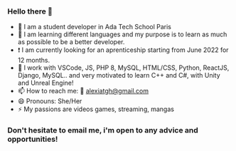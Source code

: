 ### Hello there 👋


- 🔭 I am a student developer in Ada Tech School Paris
- 🌱 I am learning different languages and my purpose is to learn as much as possible to be a better developer.
-  ❗  I am currently looking for an aprenticeship starting from June 2022 for 12 months.
- 🔧 I work with VSCode, JS, PHP 8, MySQL, HTML/CSS, Python, ReactJS, Django, MySQL.. and very motivated to learn C++ and C#, with Unity and Unreal Engine!
- 📫 How to reach me: 📧 alexiatgh@gmail.com
- 😄 Pronouns: She/Her
- ⚡ My passions are videos games, streaming, mangas

### Don't hesitate to email me, i'm open to any advice and opportunities! 

